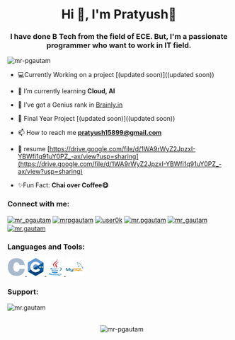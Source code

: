<h1 align="center">Hi 👋, I'm Pratyush💎</h1>
<h3 align="center">I have done B Tech from the field of ECE. But, I'm a passionate programmer who want to work in IT field.</h3>

<p align="left"> <img src="https://komarev.com/ghpvc/?username=mr-pgautam&label=Profile%20views&color=0e75b6&style=flat" alt="mr-pgautam" /> </p>

- 💻Currently Working on a project [(updated soon)]((updated soon))

- 🌱 I’m currently learning **Cloud, AI**

- 🔭 I’ve got a Genius rank in [Brainly.in](https://brainly.in/app/profile/19899637/answers)

- 📝 Final Year Project [(updated soon)]((updated soon))

- 📫 How to reach me **pratyush15899@gmail.com**

- 📄 resume [https://drive.google.com/file/d/1WA9rWyZ2JpzxI-YBWfi1q91uY0PZ_-ax/view?usp=sharing](https://drive.google.com/file/d/1WA9rWyZ2JpzxI-YBWfi1q91uY0PZ_-ax/view?usp=sharing)

- ✨Fun Fact: **Chai over Coffee😋**

<h3 align="left">Connect with me:</h3>
<p align="left">
<a href="https://twitter.com/mr_pgautam" target="blank"><img align="center" src="https://cdn.jsdelivr.net/npm/simple-icons@3.0.1/icons/twitter.svg" alt="mr_pgautam" height="30" width="40" /></a>
<a href="https://linkedin.com/in/mrpgautam" target="blank"><img align="center" src="https://cdn.jsdelivr.net/npm/simple-icons@3.0.1/icons/linkedin.svg" alt="mrpgautam" height="30" width="40" /></a>
<a href="https://fb.com/user0k" target="blank"><img align="center" src="https://cdn.jsdelivr.net/npm/simple-icons@3.0.1/icons/facebook.svg" alt="user0k" height="30" width="40" /></a>
<a href="https://instagram.com/mr.pgautam" target="blank"><img align="center" src="https://cdn.jsdelivr.net/npm/simple-icons@3.0.1/icons/instagram.svg" alt="mr.pgautam" height="30" width="40" /></a>
<a href="https://www.codechef.com/users/mr_gautam" target="blank"><img align="center" src="https://cdn.jsdelivr.net/npm/simple-icons@3.1.0/icons/codechef.svg" alt="mr_gautam" height="30" width="40" /></a>
<a href="https://www.hackerrank.com/mr.gautam" target="blank"><img align="center" src="https://cdn.jsdelivr.net/npm/simple-icons@3.0.1/icons/hackerrank.svg" alt="mr.gautam" height="30" width="40" /></a>
</p>

<h3 align="left">Languages and Tools:</h3>
<p align="left"> <a href="https://www.cprogramming.com/" target="_blank"> <img src="https://raw.githubusercontent.com/devicons/devicon/master/icons/c/c-original.svg" alt="c" width="40" height="40"/> </a> <a href="https://www.w3schools.com/cpp/" target="_blank"> <img src="https://raw.githubusercontent.com/devicons/devicon/master/icons/cplusplus/cplusplus-original.svg" alt="cplusplus" width="40" height="40"/> </a> <a href="https://www.java.com" target="_blank"> <img src="https://raw.githubusercontent.com/devicons/devicon/master/icons/java/java-original.svg" alt="java" width="40" height="40"/> </a> <a href="https://www.mysql.com/" target="_blank"> <img src="https://raw.githubusercontent.com/devicons/devicon/master/icons/mysql/mysql-original-wordmark.svg" alt="mysql" width="40" height="40"/> </a> </p>

<h3 align="left">Support:</h3>
<p><a href="https://www.buymeacoffee.com/mr.gautam"> <img align="left" src="https://cdn.buymeacoffee.com/buttons/v2/default-yellow.png" height="50" width="210" alt="mr.gautam" /></a></p><br><br>

<p><img align="center" src="https://github-readme-stats.vercel.app/api/top-langs?username=mr-pgautam&show_icons=true&locale=en&layout=compact" alt="mr-pgautam" /></p>

